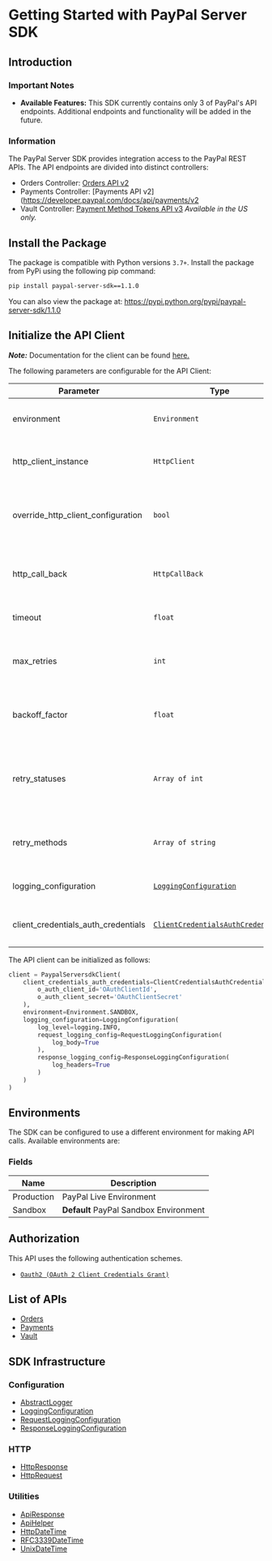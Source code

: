 
# Getting Started with PayPal Server SDK

## Introduction

### Important Notes

- **Available Features:** This SDK currently contains only 3 of PayPal's API endpoints. Additional endpoints and functionality will be added in the future.

### Information

The PayPal Server SDK provides integration access to the PayPal REST APIs. The API endpoints are divided into distinct controllers:

- Orders Controller: [Orders API v2](https://developer.paypal.com/docs/api/orders/v2/)
- Payments Controller: [Payments API v2](https://developer.paypal.com/docs/api/payments/v2
- Vault Controller: [Payment Method Tokens API v3](https://developer.paypal.com/docs/api/payment-tokens/v3/) *Available in the US only.*

## Install the Package

The package is compatible with Python versions `3.7+`.
Install the package from PyPi using the following pip command:

```bash
pip install paypal-server-sdk==1.1.0
```

You can also view the package at:
https://pypi.python.org/pypi/paypal-server-sdk/1.1.0

## Initialize the API Client

**_Note:_** Documentation for the client can be found [here.](https://www.github.com/paypal/PayPal-Python-Server-SDK/tree/1.1.0/doc/client.md)

The following parameters are configurable for the API Client:

| Parameter | Type | Description |
|  --- | --- | --- |
| environment | `Environment` | The API environment. <br> **Default: `Environment.SANDBOX`** |
| http_client_instance | `HttpClient` | The Http Client passed from the sdk user for making requests |
| override_http_client_configuration | `bool` | The value which determines to override properties of the passed Http Client from the sdk user |
| http_call_back | `HttpCallBack` | The callback value that is invoked before and after an HTTP call is made to an endpoint |
| timeout | `float` | The value to use for connection timeout. <br> **Default: 60** |
| max_retries | `int` | The number of times to retry an endpoint call if it fails. <br> **Default: 0** |
| backoff_factor | `float` | A backoff factor to apply between attempts after the second try. <br> **Default: 2** |
| retry_statuses | `Array of int` | The http statuses on which retry is to be done. <br> **Default: [408, 413, 429, 500, 502, 503, 504, 521, 522, 524]** |
| retry_methods | `Array of string` | The http methods on which retry is to be done. <br> **Default: ['GET', 'PUT']** |
| logging_configuration | [`LoggingConfiguration`](https://www.github.com/paypal/PayPal-Python-Server-SDK/tree/1.1.0/doc/logging-configuration.md) | The SDK logging configuration for API calls |
| client_credentials_auth_credentials | [`ClientCredentialsAuthCredentials`](https://www.github.com/paypal/PayPal-Python-Server-SDK/tree/1.1.0/doc/auth/oauth-2-client-credentials-grant.md) | The credential object for OAuth 2 Client Credentials Grant |

The API client can be initialized as follows:

```python
client = PaypalServersdkClient(
    client_credentials_auth_credentials=ClientCredentialsAuthCredentials(
        o_auth_client_id='OAuthClientId',
        o_auth_client_secret='OAuthClientSecret'
    ),
    environment=Environment.SANDBOX,
    logging_configuration=LoggingConfiguration(
        log_level=logging.INFO,
        request_logging_config=RequestLoggingConfiguration(
            log_body=True
        ),
        response_logging_config=ResponseLoggingConfiguration(
            log_headers=True
        )
    )
)
```

## Environments

The SDK can be configured to use a different environment for making API calls. Available environments are:

### Fields

| Name | Description |
|  --- | --- |
| Production | PayPal Live Environment |
| Sandbox | **Default** PayPal Sandbox Environment |

## Authorization

This API uses the following authentication schemes.

* [`Oauth2 (OAuth 2 Client Credentials Grant)`](https://www.github.com/paypal/PayPal-Python-Server-SDK/tree/1.1.0/doc/auth/oauth-2-client-credentials-grant.md)

## List of APIs

* [Orders](https://www.github.com/paypal/PayPal-Python-Server-SDK/tree/1.1.0/doc/controllers/orders.md)
* [Payments](https://www.github.com/paypal/PayPal-Python-Server-SDK/tree/1.1.0/doc/controllers/payments.md)
* [Vault](https://www.github.com/paypal/PayPal-Python-Server-SDK/tree/1.1.0/doc/controllers/vault.md)

## SDK Infrastructure

### Configuration

* [AbstractLogger](https://www.github.com/paypal/PayPal-Python-Server-SDK/tree/1.1.0/doc/abstract-logger.md)
* [LoggingConfiguration](https://www.github.com/paypal/PayPal-Python-Server-SDK/tree/1.1.0/doc/logging-configuration.md)
* [RequestLoggingConfiguration](https://www.github.com/paypal/PayPal-Python-Server-SDK/tree/1.1.0/doc/request-logging-configuration.md)
* [ResponseLoggingConfiguration](https://www.github.com/paypal/PayPal-Python-Server-SDK/tree/1.1.0/doc/response-logging-configuration.md)

### HTTP

* [HttpResponse](https://www.github.com/paypal/PayPal-Python-Server-SDK/tree/1.1.0/doc/http-response.md)
* [HttpRequest](https://www.github.com/paypal/PayPal-Python-Server-SDK/tree/1.1.0/doc/http-request.md)

### Utilities

* [ApiResponse](https://www.github.com/paypal/PayPal-Python-Server-SDK/tree/1.1.0/doc/api-response.md)
* [ApiHelper](https://www.github.com/paypal/PayPal-Python-Server-SDK/tree/1.1.0/doc/api-helper.md)
* [HttpDateTime](https://www.github.com/paypal/PayPal-Python-Server-SDK/tree/1.1.0/doc/http-date-time.md)
* [RFC3339DateTime](https://www.github.com/paypal/PayPal-Python-Server-SDK/tree/1.1.0/doc/rfc3339-date-time.md)
* [UnixDateTime](https://www.github.com/paypal/PayPal-Python-Server-SDK/tree/1.1.0/doc/unix-date-time.md)

